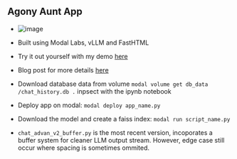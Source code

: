 ## Agony Aunt App
- ![image](https://github.com/user-attachments/assets/afd95426-b114-490d-80bf-b450da458e51)
- Built using Modal Labs, vLLM and FastHTML
- Try it out yourself with my demo [here](https://c123ian--rag-chatbot-serve-fasthtml.modal.run)
- Blog post for more details [here](https://c123ian.github.io/posts/aa_Agony-aunt/agony_aunt_blog_post.html)

  
- Download database data from volume `modal volume get db_data /chat_history.db .` inpsect with the ipynb notebook
- Deploy app on modal: `modal deploy app_name.py`
- Download the model and create a faiss index: `modal run script_name.py`
- `chat_advan_v2_buffer.py` is the most recent version, incoporates a buffer system for cleaner LLM output stream. However, edge case still occur where spacing is sometimes ommited. 
